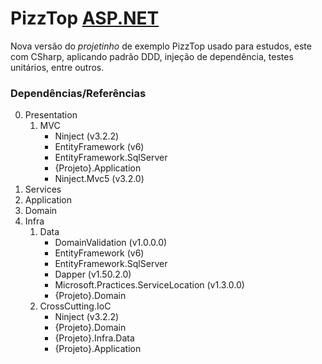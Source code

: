 # PizzTop [ASP.NET](https://www.asp.net/)
Nova versão do *projetinho* de exemplo PizzTop usado para estudos, este com CSharp, aplicando padrão DDD, injeção de dependência, testes unitários, entre outros.

### Dependências/Referências
0. Presentation
	1. MVC
		- Ninject (v3.2.2)
		- EntityFramework (v6)
		- EntityFramework.SqlServer
		- {Projeto}.Application
		- Ninject.Mvc5 (v3.2.0) 
1. Services
2. Application
3. Domain
4. Infra
	1. Data
		- DomainValidation (v1.0.0.0)
		- EntityFramework (v6)
		- EntityFramework.SqlServer
		- Dapper (v1.50.2.0)
		- Microsoft.Practices.ServiceLocation (v1.3.0.0)
		- {Projeto}.Domain
	2. CrossCutting.IoC
		- Ninject (v3.2.2)
		- {Projeto}.Domain
		- {Projeto}.Infra.Data
		- {Projeto}.Application
